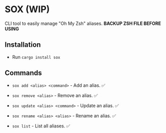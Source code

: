 # SOX (WIP) 
CLI tool to easily manage "Oh My Zsh" aliases. 
**BACKUP ZSH FILE BEFORE USING**
## Installation 
 
- Run `cargo install sox` 

## Commands 

- `sox add <alias> <command>` - Add an alias. ✅ 

- `sox remove <alias>` - Remove an alias. ✅ 

- `sox update <alias> <command>` - Update an alias. ✅ 

- `sox rename <alias> <alias>` - Rename an alias. ✅ 

- `sox list` - List all aliases. ✅ 
